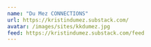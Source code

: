 ```yaml
---
name: "Du Mez CONNECTIONS"
url: https://kristindumez.substack.com/
avatar: /images/sites/kkdumez.jpg
feed: https://kristindumez.substack.com/feed
---
```

